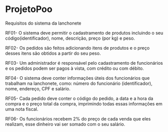 # ProjetoPoo


Requisitos do sistema da lanchonete

RF01- O sistema deve permitir o cadastramento de produtos incluindo o seu código(identificador), nome, descrição, preço (por kg) e peso. 

RF02- Os pedidos são feitos adicionando itens de produtos e o preço desses itens são obtidos a partir do seu peso.

RF03- Um administrador é responsável pelo cadastramento de funcionários e os pedidos podem ser pagos à vista, com crédito ou com débito.

RF04- O sistema deve conter informações úteis dos funcionários que trabalham na lanchonete, como: número do funcionário (identificador), nome, endereço, CPF e salário.

RF05- Cada pedido deve conter o código do pedido, a data e a hora da compra e o preço total da compra, imprimindo todas essas informações em uma nota fiscal.

RF06- Os funcionários recebem 2% do preço de cada venda que eles realizam, esse dinheiro vai ser somado com o seu salário.
